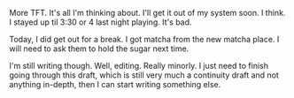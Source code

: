 More TFT. It's all I'm thinking about. I'll get it out of my system soon. I think. I stayed up til 3:30 or 4 last night playing. It's bad.

Today, I did get out for a break. I got matcha from the new matcha place. I will need to ask them to hold the sugar next time.

I'm still writing though. Well, editing. Really minorly. I just need to finish going through this draft, which is still very much a continuity draft and not anything in-depth, then I can start writing something else.
